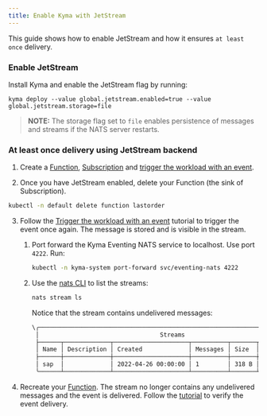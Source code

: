```yaml
---
title: Enable Kyma with JetStream
---
```


This guide shows how to enable JetStream and how it ensures `at least once` delivery.

### Enable JetStream

Install Kyma and enable the JetStream flag by running:

```
kyma deploy --value global.jetstream.enabled=true --value global.jetstream.storage=file
```

> **NOTE:** The storage flag set to `file` enables persistence of messages and streams if the NATS server restarts.

### At least once delivery using JetStream backend

1. Create a [Function](../../02-get-started/04-trigger-workload-with-event.md#create-a-function), [Subscription](../../02-get-started/04-trigger-workload-with-event.md#create-a-subscription) and [trigger the workload with an event](../../02-get-started/04-trigger-workload-with-event.md#trigger-the-workload-with-an-event).

2. Once you have JetStream enabled, delete your Function (the sink of Subscription).

```bash
kubectl -n default delete function lastorder
```

3. Follow the [Trigger the workload with an event](../../02-get-started/04-trigger-workload-with-event.md#trigger-the-workload-with-an-event) tutorial to trigger the event once again. The message is stored and is visible in the stream.
   1. Port forward the Kyma Eventing NATS service to localhost. Use port `4222`. Run:
      ```bash
      kubectl -n kyma-system port-forward svc/eventing-nats 4222
      ```
   2. Use the [nats CLI](https://github.com/nats-io/natscli) to list the streams:
      ```bash
      nats stream ls
      ```

      Notice that the stream contains undelivered messages:
      ```bash
      \╭────────────────────────────────────────────────────────────────────────────╮
       │                                  Streams                                   │
       ├──────┬─────────────┬─────────────────────┬──────────┬───────┬──────────────┤
       │ Name │ Description │ Created             │ Messages │ Size  │ Last Message │
       ├──────┼─────────────┼─────────────────────┼──────────┼───────┼──────────────┤
       │ sap  │             │ 2022-04-26 00:00:00 │ 1        │ 318 B │ 5.80s        │
       ╰──────┴─────────────┴─────────────────────┴──────────┴───────┴──────────────╯
      ```

5. Recreate your [Function](../../02-get-started/04-trigger-workload-with-event.md#create-a-function). The stream no longer contains any undelivered messages and the event is delivered. Follow the [tutorial](../../02-get-started/04-trigger-workload-with-event.md#verify-the-event-delivery) to verify the event delivery. 
